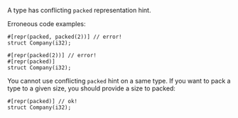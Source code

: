 A type has conflicting `packed` representation hint.

Erroneous code examples:

```compile_fail,E0634
#[repr(packed, packed(2))] // error!
struct Company(i32);

#[repr(packed(2))] // error!
#[repr(packed)]
struct Company(i32);
```

You cannot use conflicting `packed` hint on a same type. If you want to pack a
type to a given size, you should provide a size to packed:

```
#[repr(packed)] // ok!
struct Company(i32);
```
